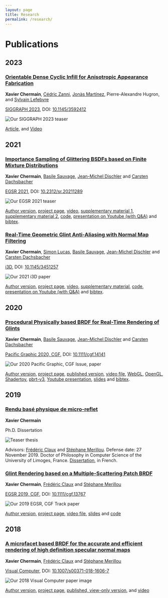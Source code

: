 ```yaml
---
layout: page
title: Research
permalink: /research/
---
```



# Publications

## 2023

### [Orientable Dense Cyclic Infill for Anisotropic Appearance Fabrication]({{site.baseurl}}/fdm_aa/)

**Xavier Chermain**, [Cédric Zanni](https://members.loria.fr/CZanni/), [Jonàs Martínez](https://sites.google.com/site/jonasmartinezbayona/), Pierre-Alexandre Hugron, and [Sylvain Lefebvre](https://www.antexel.com/sylefeb/research)

[SIGGRAPH 2023](https://s2023.siggraph.org/), DOI: [10.1145/3592412](https://doi.org/10.1145/3592412)

![Our SIGGRAPH 2023 teaser]({{site.baseurl}}/data/img/Chermain2023Teaser.png)

[Article]({{site.baseurl}}/data/pdf/Chermain2023Orientable.pdf), and [Video](https://drive.google.com/file/d/1hUCbd5X0puIW42dTcMwv9M7uy6GOEz7_/view?usp=sharing)

## 2021

### [Importance Sampling of Glittering BSDFs based on Finite Mixture Distributions]({{site.baseurl}}/importance_sampling_glint/)

**Xavier Chermain**, [Basile Sauvage](https://igg.icube.unistra.fr/index.php/Basile_Sauvage), [Jean-Michel Dischler](https://dpt-info.u-strasbg.fr/~dischler/) and [Carsten Dachsbacher](https://cg.ivd.kit.edu/english/dachsbacher/)

[EGSR 2021](https://egsr.eu/2021/), DOI: [10.2312/sr.20211289](https://doi.org/10.2312/sr.20211289)

![Our EGSR 2021 teaser]({{site.baseurl}}/data/img/Chermain2021ImportanceSampling.png)

[Author version]({{site.baseurl}}/data/pdf/Chermain2021ImportanceSampling.pdf), [project page]({{site.baseurl}}/importance_sampling_glint/), [video](https://drive.google.com/file/d/15orwWKInCu6wblrcKzz4CKpZZojuzWPT/view?usp=sharing), [supplementary material 1]({{site.baseurl}}/data/pdf/Chermain2021ImportanceSamplingSupplemental1.pdf),  [supplementary material 2]({{site.baseurl}}/data/pdf/Chermain2021ImportanceSamplingSupplemental2.pdf), [code](https://github.com/ASTex-ICube/importance_sampling_glint), [presentation on Youtube (with Q&A)](https://youtu.be/iETDEkcRI8M?t=1029) and [bibtex]({{site.baseurl}}/data/bibtex/Chermain2021ImportanceSampling.txt).

### [Real-Time Geometric Glint Anti-Aliasing with Normal Map Filtering]({{site.baseurl}}/glint_anti_aliasing/)

**Xavier Chermain**, [Simon Lucas](https://simon-lucas.fr/), [Basile Sauvage](https://igg.icube.unistra.fr/index.php/Basile_Sauvage), [Jean-Michel Dischler](https://dpt-info.u-strasbg.fr/~dischler/) and [Carsten Dachsbacher](https://cg.ivd.kit.edu/english/dachsbacher/)

[i3D](http://i3dsymposium.github.io/2021/index.html), DOI: [10.1145/3451257](https://doi.org/10.1145/3451257)

![Our 2021 i3D paper]({{site.baseurl}}/data/img/i3D2021.png)

[Author version]({{site.baseurl}}/data/pdf/Chermain2021RealTime.pdf), [project page]({{site.baseurl}}/glint_anti_aliasing/), [video](https://drive.google.com/file/d/1ibMFMDC_eYOp7E7moFwiC3G_bolYhkA1/view?usp=sharing), [supplementary material]({{site.baseurl}}/data/pdf/Chermain2021RealTimeSupplemental.pdf), [code](https://github.com/ASTex-ICube/aa_real_time_glint), [presentation on Youtube (with Q&A)](https://youtu.be/dwi5qJ6oPjE?t=4269) and [bibtex]({{site.baseurl}}/data/bibtex/Chermain2021RealTime.txt).

## 2020

### [Procedural Physically based BRDF for Real-Time Rendering of Glints]({{site.baseurl}}/real_time_glint/)

**Xavier Chermain**, [Basile Sauvage](https://igg.icube.unistra.fr/index.php/Basile_Sauvage), [Jean-Michel Dischler](https://dpt-info.u-strasbg.fr/~dischler/) and [Carsten Dachsbacher](https://cg.ivd.kit.edu/english/dachsbacher/)

[Pacific Graphic 2020, CGF](https://pg2021.org/), DOI: [10.1111/cgf.14141](https://doi.org/10.1111/cgf.14141)

![Our 2020 Pacific Graphic, CGF Issue, paper]({{site.baseurl}}/data/img/Chermain2020ProceduralTeaser.png)

[Author version]({{site.baseurl}}/data/pdf/Chermain2020Procedural.pdf), [project page]({{site.baseurl}}/real_time_glint/), [published version](https://doi.org/10.1111/cgf.14141), [video file](https://drive.google.com/file/d/1IiKbuvoVmccRpcmvsdao_GJVVMtXJg_p/view?usp=sharing), [WebGL](http://igg.unistra.fr/People/reproctex/Demos/Real_Time_Glint/), [OpenGL](https://github.com/ASTex-ICube/real_time_glint), [Shadertoy](https://www.shadertoy.com/view/wstcRH), [pbrt-v3](https://github.com/ASTex-ICube/importance_sampling_glint), [Youtube presentation](https://youtu.be/PWhf5Lp8ZHo), [slides]({{site.baseurl}}/data/pdf/Chermain2020ProceduralSlides.pdf) and [bibtex]({{site.baseurl}}/data/bibtex/Chermain2020ProceduralBibtex.txt).

## 2019

### [Rendu basé physique de micro-reflet]({{site.baseurl}}/phd_dissertation/)

**Xavier Chermain**

Ph.D. Dissertation

![Teaser thesis]({{site.baseurl}}/data/img/Chermain2019Rendu.png)

Advisors: [Frédéric Claux](http://www.unilim.fr/pages_perso/frederic.claux/) and [Stéphane Merillou](http://www.unilim.fr/pages_perso/stephane.merillou/). Defense date: 27 November 2019. Doctor of Philosophy in Computer Science of the University of Limoges, France. [Dissertation](https://drive.google.com/file/d/1i72HQVgKEBGAhmvtHJXeqkOGiZgEk3bH/view?usp=sharing), in French.

### [Glint Rendering based on a Multiple-Scattering Patch BRDF]({{site.baseurl}}/ms_glints/)

**Xavier Chermain**, [Frédéric Claux](http://www.unilim.fr/pages_perso/frederic.claux/index.html) and [Stéphane Merillou](http://www.unilim.fr/pages_perso/stephane.merillou/)

[EGSR 2019, CGF], DOI: [10.1111/cgf.13767](https://doi.org/10.1111/cgf.13767)

![Our 2019 EGSR, CGF Track paper]({{site.baseurl}}/data/img/Chermain2019Glint.png)

[Author version]({{site.baseurl}}/data/pdf/Chermain2019Glint.pdf), [project page]({{site.baseurl}}/ms_glints/), [video file](https://drive.google.com/file/d/1rso4I6UNYxjq5K5DA3WxUVIebYOU0A1L/view?usp=sharing), [slides](https://drive.google.com/file/d/1V4tLT3Y5PvddguqA0Zxpb3sfma8ILC2-/view?usp=sharing) and [code](https://drive.google.com/file/d/1NCz8GUDxhYkRkGnReBxNOZYNaftqE8Sn/view?usp=sharing)

## 2018

### [A microfacet based BRDF for the accurate and efficient rendering of high definition specular normal maps]({{site.baseurl}}/glints/)

**Xavier Chermain**, [Frédéric Claux](http://www.unilim.fr/pages_perso/frederic.claux/index.html) and [Stéphane Merillou](http://www.unilim.fr/pages_perso/stephane.merillou/)

[Visual Computer], DOI: [10.1007/s00371-018-1606-7](https://doi.org/10.1007/s00371-018-1606-7)

![Our 2018 Visual Computer paper image]({{site.baseurl}}/data/img/Chermain2018AMicrofacet.png)

[Author version](https://drive.google.com/file/d/1JcfiksYqxI0XQ3CNV2E2gD4G2nGVf1Bb/view?usp=sharing), [project page]({{site.baseurl}}/glints/), [published, view-only version](https://rdcu.be/baa11), 
and [video](https://drive.google.com/file/d/1fs3Y9WlUNfyRhGnf4pIJdtTumhN4XQPm/view?usp=sharing)

[Visual Computer]: https://link.springer.com/journal/371

[EGSR 2019, CGF]: http://egsr2019.icube.unistra.fr/program.html